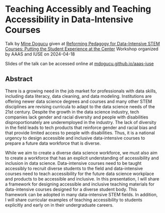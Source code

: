 # Teaching Accessibly and Teaching Accessibility in Data-Intensive Courses

Talk by [Mine Dogucu](https://www.minedogucu.com/) given at [Reforming Pedagogy for Data-Intensive STEM Courses: Putting the Student Experience at the Center](https://aaas-iuse.org/event/reforming-pedagogy-for-data-intensive-stem-courses-putting-the-student-experience-at-the-center/) Workshop organized by AAAS and IUSE on 2024-04-18

Slides of the talk can be accessed online at [mdogucu.github.io/aaas-iuse](https://mdogucu.github.io/aaas-iuse)

## Abstract

There is a growing need in the job market for professionals with data skills, including data literacy, data cleaning, and data modeling. Institutions are offering newer data science degrees and courses and many other STEM disciplines are revising curricula to adapt to the data science needs of the 21st century. Despite the growth in the data science industry, tech companies lack gender and racial diversity and people with disabilities disproportionately are underemployed in the industry.  The lack of diversity in the field leads to tech products that reinforce gender and racial bias and that provide limited access to people with disabilities. Thus, it is a national urgency to design accessible and inclusive data-intensive courses to prepare a future data workforce that is diverse.  
 
While we aim to create a diverse data science workforce, we must also aim to create a workforce that has an explicit understanding of accessibility and inclusion in data science. Data-intensive courses need to be taught accessibly to recruit diverse students to the field and data-intensive courses need to teach accessibility for the future data science workplace and products to be accessible and inclusive. In this presentation, I will share a framework for designing accessible and inclusive teaching materials for data-intensive courses designed for a diverse student body. This framework can be adopted in many data-intensive STEM fields. In addition, I will share curricular examples of teaching accessibility to students explicitly and early on in their undergraduate careers.
